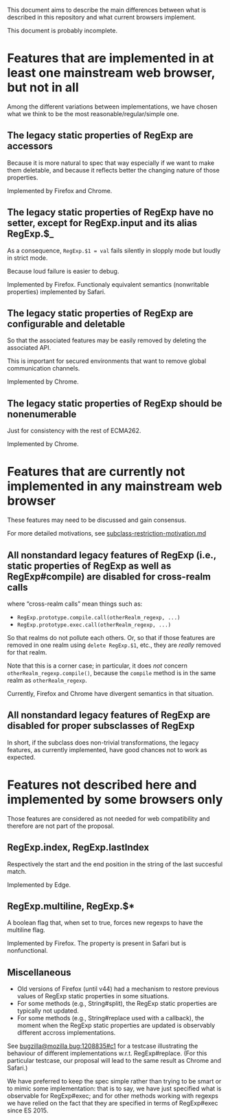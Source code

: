 This document aims to describe the main differences between what is described in this repository and what current browsers implement.

This document is probably incomplete.

# Features that are implemented in at least one mainstream web browser, but not in all

Among the different variations between implementations, we have chosen what we think to be the most reasonable/regular/simple one.

## The legacy static properties of RegExp are accessors

Because it is more natural to spec that way especially if we want to make them deletable, and because it reflects better the changing nature of those properties.

Implemented by Firefox and Chrome.

## The legacy static properties of RegExp have no setter, except for RegExp.input and its alias RegExp.$_

As a consequence, `RegExp.$1 = val` fails silently in slopply mode but loudly in strict mode.

Because loud failure is easier to debug.

Implemented by Firefox. Functionaly equivalent semantics (nonwritable properties) implemented by Safari.

## The legacy static properties of RegExp are configurable and deletable

So that the associated features may be easily removed by deleting the associated API.

This is important for secured environments that want to remove global communication channels.

Implemented by Chrome.

## The legacy static properties of RegExp should be nonenumerable

Just for consistency with the rest of ECMA262.

Implemented by Chrome.

# Features that are currently not implemented in any mainstream web browser

These features may need to be discussed and gain consensus.

For more detailed motivations, see [subclass-restriction-motivation.md](subclass-restriction-motivation.md)

## All nonstandard legacy features of RegExp (i.e., static properties of RegExp as well as RegExp#compile) are disabled for cross-realm calls

where “cross-realm calls” mean things such as:

* `RegExp.prototype.compile.call(otherRealm_regexp, ...)`
* `RegExp.prototype.exec.call(otherRealm_regexp, ...)`

So that realms do not pollute each others. Or, so that if those features are removed in one realm using `delete RegExp.$1`, etc., they are *really* removed for that realm.

Note that this is a corner case; in particular, it does *not* concern `otherRealm_regexp.compile()`, because the `compile` method is in the same realm as `otherRealm_regexp`.

Currently, Firefox and Chrome have divergent semantics in that situation.

## All nonstandard legacy features of RegExp are disabled for proper subsclasses of RegExp

In short, if the subclass does non-trivial transformations, the legacy features, as currently implemented, have good chances not to work as expected.


# Features not described here and implemented by some browsers only

Those features are considered as not needed for web compatibility and therefore are not part of the proposal.

## RegExp.index, RegExp.lastIndex

Respectively the start and the end position in the string of the last succesful match.

Implemented by Edge.

## RegExp.multiline, RegExp.$*

A boolean flag that, when set to true, forces new regexps to have the multiline flag.

Implemented by Firefox. The property is present in Safari but is nonfunctional.

## Miscellaneous

* Old versions of Firefox (until v44) had a mechanism to restore previous values of RegExp static properties in some situations.
* For some methods (e.g., String#split), the RegExp static properties are typically not updated.
* For some methods (e.g., String#replace used with a callback), the moment when the RegExp static properties are updated is observably different accross implementations.

See [bugzilla@mozilla bug:1208835#c1](https://bugzilla.mozilla.org/show_bug.cgi?id=1208835#c1) for a testcase illustrating the behaviour of different implementations w.r.t. RegExp#replace. (For this particular testcase, our proposal will lead to the same result as Chrome and Safari.)

We have preferred to keep the spec simple rather than trying to be smart or to mimic some implementation: that is to say, we have just specified what is observable for RegExp#exec; and for other methods working with regexps we have relied on the fact that they are specified in terms of RegExp#exec since ES 2015.

